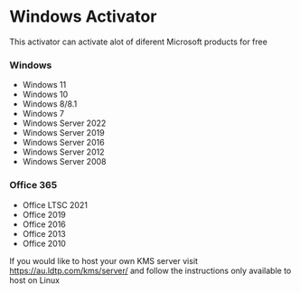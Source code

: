 Windows Activator
================
This activator can activate alot of diferent Microsoft products for free

### Windows
- Windows 11
- Windows 10
- Windows 8/8.1
- Windows 7
- Windows Server 2022
- Windows Server 2019
- Windows Server 2016
- Windows Server 2012
- Windows Server 2008

### Office 365
- Office LTSC 2021
- Office 2019
- Office 2016
- Office 2013
- Office 2010


If you would like to host your own KMS server visit https://au.ldtp.com/kms/server/ and follow the instructions only available to host on Linux